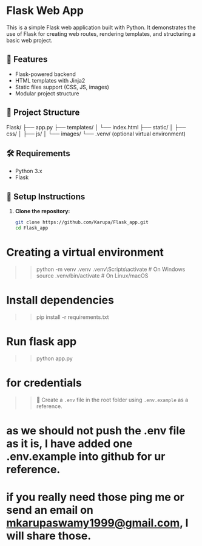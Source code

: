 # Flask Web App

This is a simple Flask web application built with Python. It demonstrates the use of Flask for creating web routes, rendering templates, and structuring a basic web project.

## 🚀 Features

- Flask-powered backend
- HTML templates with Jinja2
- Static files support (CSS, JS, images)
- Modular project structure

## 📁 Project Structure

Flask/
├── app.py
├── templates/
│ └── index.html
├── static/
│ ├── css/
│ ├── js/
│ └── images/
└── .venv/ (optional virtual environment)



## 🛠️ Requirements

- Python 3.x
- Flask

## 🔧 Setup Instructions

1. **Clone the repository:**
   ```bash
   git clone https://github.com/Karupa/Flask_app.git
   cd Flask_app
# Creating a virtual environment
>> python -m venv .venv
>> .venv\Scripts\activate   # On Windows
>> source .venv/bin/activate  # On Linux/macOS


# Install dependencies
>> pip install -r requirements.txt

# Run flask app
>> python app.py

# for credentials
>> 🔐 Create a `.env` file in the root folder using `.env.example` as a reference.
# as we should not push the .env file as it is, I have added one .env.example into github for ur reference.
# if you really need those ping me or send an email on mkarupaswamy1999@gmail.com, I will share those.






